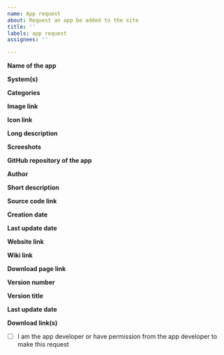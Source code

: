 ```yaml
---
name: App request
about: Request an app be added to the site
title: ''
labels: app request
assignees: ''

---
```

<!-- These lines are comments, they won't show up when submitted -->
**Name of the app**


<!-- (usually) the system(s) the app is native for, so a .nds app that works on 3DS is just DS -->
**System(s)**


<!-- The general rule is that a category should have at least 4 apps to be added, so these may not be used exactly, but suggestions are welcome -->
**Categories**


<!-- For 3DS apps with a 2D banner, that works well -->
**Image link**


<!-- Usually the app icon that's used on the home menu -->
**Icon link**


<!-- You can use HTML and/or Markdown in this, shown on the app's download page -->
**Long description**


<!-- Screenshots of the app to show on the website and in Universal-Updater. Ideally they should be both screens with no separation and nothing extra around them, just 400x480 (for 3DS) or 256x384 (for DS). Animated GIFs can be shown on the website, but not in Universal-Updater. -->
**Screeshots**


<!-- If you use a different site then that, only GitHub and Bitbucket are supported atm but more can be added -->
**GitHub repository of the app**


<!-- If you've provided a GitHub repository, then only fill out the rest if you want different information than your GitHub repository has. It can all be automatically gathered through the GitHub API -->
**Author**


<!-- Will be shown on the app cards and in Universal-Updater -->
**Short description**


**Source code link**


**Creation date**


**Last update date**


**Website link**


**Wiki link**


**Download page link**


**Version number**


**Version title**


**Last update date**


<!-- If there are prereleases or nightly (or hourly or commit or so) builds then mark them as such and they can be separated. Also if you have nightly or so builds in addition to GitHub releases then add them here, they must be at a static link though and won't have update tracking -->
**Download link(s)**


<!-- type an X in between the brackets below to confirm, and if you aren't the developer then please actually check it's alright -->
- [ ] I am the app developer or have permission from the app developer to make this request
